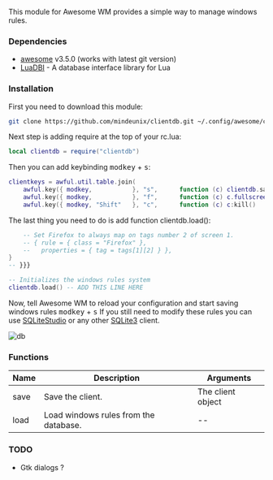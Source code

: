 This module for Awesome WM provides a simple way to manage windows rules.

### Dependencies

* [awesome](http://awesome.naquadah.org/) v3.5.0 (works with latest git version)
* [LuaDBI](https://code.google.com/p/luadbi/) - A database interface library for Lua

### Installation

First you need to download this module:

```bash
git clone https://github.com/mindeunix/clientdb.git ~/.config/awesome/clientdb
```

Next step is adding require at the top of your rc.lua:
```lua
local clientdb = require("clientdb")
```

Then you can add keybinding <kbd>modkey</kbd> + <kbd>s</kbd>:
```lua
clientkeys = awful.util.table.join(
    awful.key({ modkey,           }, "s",      function (c) clientdb.save(c)                 end),  -- ADD THIS LINE HERE
    awful.key({ modkey,           }, "f",      function (c) c.fullscreen = not c.fullscreen  end),
    awful.key({ modkey, "Shift"   }, "c",      function (c) c:kill()                         end),
```

The last thing you need to do is add function clientdb.load():

```lua
    -- Set Firefox to always map on tags number 2 of screen 1.
    -- { rule = { class = "Firefox" },
    --   properties = { tag = tags[1][2] } },
}
-- }}}

-- Initializes the windows rules system
clientdb.load() -- ADD THIS LINE HERE
```

Now, tell Awesome WM to reload your configuration and start saving windows rules <kbd>modkey</kbd> + <kbd>s</kbd>
If you still need to modify these rules you can use [SQLiteStudio](http://sqlitestudio.pl) or any other [SQLite3](http://www.sqlite.org/cvstrac/wiki?p=ManagementTools) client.

![db](http://i.imgur.com/GVnNqNY.png)

### Functions

| Name   | Description                           | Arguments         |
| ------ | ------------------------------------- | ----------------- |
| save   | Save the client.                      | The client object |
| load   | Load windows rules from the database. | --                |


### TODO

* Gtk dialogs ?

